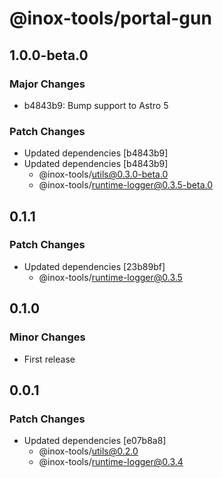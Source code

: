 # @inox-tools/portal-gun

## 1.0.0-beta.0

### Major Changes

- b4843b9: Bump support to Astro 5

### Patch Changes

- Updated dependencies [b4843b9]
- Updated dependencies [b4843b9]
  - @inox-tools/utils@0.3.0-beta.0
  - @inox-tools/runtime-logger@0.3.5-beta.0

## 0.1.1

### Patch Changes

- Updated dependencies [23b89bf]
  - @inox-tools/runtime-logger@0.3.5

## 0.1.0

### Minor Changes

- First release

## 0.0.1

### Patch Changes

- Updated dependencies [e07b8a8]
  - @inox-tools/utils@0.2.0
  - @inox-tools/runtime-logger@0.3.4
